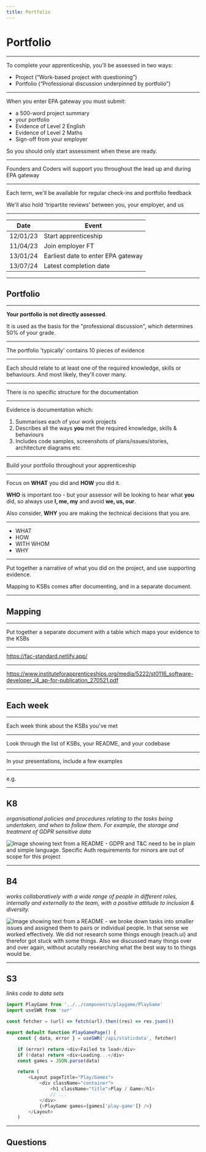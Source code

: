 ```yaml
---
title: Portfolio
---
```


# Portfolio

---

To complete your apprenticeship, you'll be assessed in two ways:

- Project (“Work-based project with questioning”)
- Portfolio (“Professional discussion underpinned by portfolio”)

---

When you enter EPA gateway you must submit:

- a 500-word project summary
- your portfolio
- Evidence of Level 2 English
- Evidence of Level 2 Maths
- Sign-off from your employer

So you should only start assessment when these are ready.

---

Founders and Coders will support you throughout the lead up and during EPA gateway

---

Each term, we'll be available for regular check-ins and portfolio feedback

We'll also hold 'tripartite reviews' between you, your employer, and us

---

| Date     | Event                              |
| -------- | ---------------------------------- |
| 12/01/23 | Start apprenticeship               |
| 11/04/23 | Join employer FT                   |
| 13/01/24 | Earliest date to enter EPA gateway |
| 13/07/24 | Latest completion date             |

---

## Portfolio

---

**Your portfolio is not directly assessed**.

It is used as the basis for the "professional discussion", which determines 50% of your grade.

---

The portfolio 'typically' contains 10 pieces of evidence

---

Each should relate to at least one of the required knowledge, skills or behaviours. And most likely, they'll cover many.

---

There is no specific structure for the documentation

---

Evidence is documentation which:

1. Summarises each of your work projects
1. Describes all the ways **you** met the required knowledge, skills & behaviours
1. Includes code samples, screenshots of plans/issues/stories, architecture diagrams etc

---

Build your portfolio throughout your apprenticeship

---

Focus on **WHAT** you did and **HOW** you did it.

**WHO** is important too - but your assessor will be looking to hear what **you** did, so always use **I, me, my** and avoid **we, us, our**.

Also consider, **WHY** you are making the technical decisions that you are.

---

- WHAT
- HOW
- WITH WHOM
- WHY

---

Put together a narrative of what you did on the project, and use supporting evidence.

Mapping to KSBs comes after documenting, and in a separate document.

---

## Mapping

---

Put together a separate document with a table which maps your evidence to the KSBs

---

https://fac-standard.netlify.app/

---

https://www.instituteforapprenticeships.org/media/5222/st0116_software-developer_l4_ap-for-publication_270521.pdf

---

## Each week

---

Each week think about the KSBs you've met

---

Look through the list of KSBs, your README, and your codebase

---

In your presentations, include a few examples

---

e.g.

---

## K8

_organisational policies and procedures relating to the tasks being undertaken, and when to follow them. For example, the storage and treatment of GDPR sensitive data_

![Image showing text from a README - GDPR and T&C need to be in plain and simple language. Specific Auth requirements for minors are out of scope for this project](../term-3/portfolio/portfolio-ex-1.jpg)

---

## B4

_works collaboratively with a wide range of people in different roles, internally and externally to the team, with a positive attitude to inclusion & diversity._

![Image showing text from a README - we broke down tasks into smaller issues and assigned them to pairs or individual people. In that sense we worked effectively. We did not research some things enough (reach.ui) and therefor got stuck with some things. Also we discussed many things over and over again, without acutally researching what the best way to to things would be.](../term-3/portfolio/portfolio-ex-2.jpg)

---

## S3

_links code to data sets_

```js
import PlayGame from '../../components/playgame/PlayGame'
import useSWR from 'swr'

const fetcher = (url) => fetch(url).then((res) => res.json())

export default function PlayGamePage() {
    const { data, error } = useSWR('/api/staticdata', fetcher)

    if (error) return <div>Failed to load</div>
    if (!data) return <div>Loading...</div>
    const games = JSON.parse(data)

    return (
        <Layout pageTitle="Play/Games">
            <div className="container">
                <h1 className="title">Play / Game</h1>
                // ...
            </div>
            {<PlayGame games={games['play-game']} />}
        </Layout>
    )
```

---

## Questions
